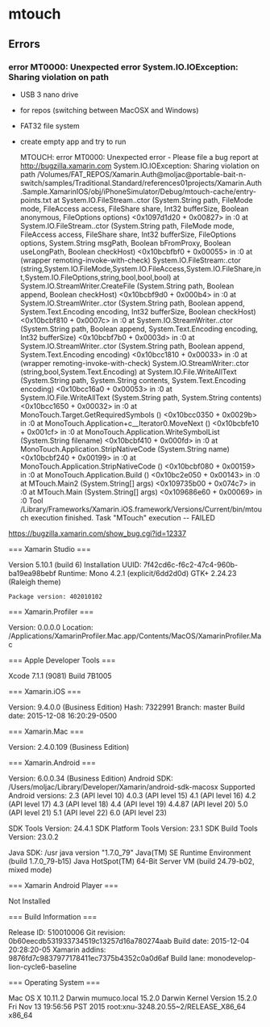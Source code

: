 # mtouch

## Errors

### error MT0000: Unexpected error System.IO.IOException: Sharing violation on path

*	USB 3 nano drive 
*	for repos (switching between MacOSX and Windows)
*	FAT32 file system
*	create empty app and try to run


	MTOUCH: error MT0000: Unexpected error - Please file a bug report at http://bugzilla.xamarin.com
			System.IO.IOException: Sharing violation on path /Volumes/FAT_REPOS/Xamarin.Auth@moljac@portable-bait-n-switch/samples/Traditional.Standard/references01projects/Xamarin.Auth.Sample.XamarinIOS/obj/iPhoneSimulator/Debug/mtouch-cache/entry-points.txt
			  at System.IO.FileStream..ctor (System.String path, FileMode mode, FileAccess access, FileShare share, Int32 bufferSize, Boolean anonymous, FileOptions options) <0x1097d1d20 + 0x00827> in <filename unknown>:0 
			  at System.IO.FileStream..ctor (System.String path, FileMode mode, FileAccess access, FileShare share, Int32 bufferSize, FileOptions options, System.String msgPath, Boolean bFromProxy, Boolean useLongPath, Boolean checkHost) <0x10bcbfbf0 + 0x00055> in <filename unknown>:0 
			  at (wrapper remoting-invoke-with-check) System.IO.FileStream:.ctor (string,System.IO.FileMode,System.IO.FileAccess,System.IO.FileShare,int,System.IO.FileOptions,string,bool,bool,bool)
			  at System.IO.StreamWriter.CreateFile (System.String path, Boolean append, Boolean checkHost) <0x10bcbf9d0 + 0x000b4> in <filename unknown>:0 
			  at System.IO.StreamWriter..ctor (System.String path, Boolean append, System.Text.Encoding encoding, Int32 bufferSize, Boolean checkHost) <0x10bcbf810 + 0x0007c> in <filename unknown>:0 
			  at System.IO.StreamWriter..ctor (System.String path, Boolean append, System.Text.Encoding encoding, Int32 bufferSize) <0x10bcbf7b0 + 0x0003d> in <filename unknown>:0 
			  at System.IO.StreamWriter..ctor (System.String path, Boolean append, System.Text.Encoding encoding) <0x10bcc1810 + 0x00033> in <filename unknown>:0 
			  at (wrapper remoting-invoke-with-check) System.IO.StreamWriter:.ctor (string,bool,System.Text.Encoding)
			  at System.IO.File.WriteAllText (System.String path, System.String contents, System.Text.Encoding encoding) <0x10bcc16a0 + 0x00053> in <filename unknown>:0 
			  at System.IO.File.WriteAllText (System.String path, System.String contents) <0x10bcc1650 + 0x00032> in <filename unknown>:0 
			  at MonoTouch.Target.GetRequiredSymbols () <0x10bcc0350 + 0x0029b> in <filename unknown>:0 
			  at MonoTouch.Application+<GetRequiredSymbols>c__Iterator0.MoveNext () <0x10bcbfe10 + 0x001cf> in <filename unknown>:0 
			  at MonoTouch.Application.WriteSymbolList (System.String filename) <0x10bcbf410 + 0x000fd> in <filename unknown>:0 
			  at MonoTouch.Application.StripNativeCode (System.String name) <0x10bcbf240 + 0x00199> in <filename unknown>:0 
			  at MonoTouch.Application.StripNativeCode () <0x10bcbf080 + 0x00159> in <filename unknown>:0 
			  at MonoTouch.Application.Build () <0x10bc2e050 + 0x00143> in <filename unknown>:0 
			  at MTouch.Main2 (System.String[] args) <0x109735b00 + 0x074c7> in <filename unknown>:0 
			  at MTouch.Main (System.String[] args) <0x109686e60 + 0x00069> in <filename unknown>:0 
			Tool /Library/Frameworks/Xamarin.iOS.framework/Versions/Current/bin/mtouch execution finished.
		Task "MTouch" execution -- FAILED
	
	
https://bugzilla.xamarin.com/show_bug.cgi?id=12337

=== Xamarin Studio ===

Version 5.10.1 (build 6)
Installation UUID: 7f42cd6c-f6c2-47c4-960b-ba19ea98bebf
Runtime:
	Mono 4.2.1 (explicit/6dd2d0d)
	GTK+ 2.24.23 (Raleigh theme)

	Package version: 402010102

=== Xamarin.Profiler ===

Version: 0.0.0.0
Location: /Applications/XamarinProfiler.Mac.app/Contents/MacOS/XamarinProfiler.Mac

=== Apple Developer Tools ===

Xcode 7.1.1 (9081)
Build 7B1005

=== Xamarin.iOS ===

Version: 9.4.0.0 (Business Edition)
Hash: 7322991
Branch: master
Build date: 2015-12-08 16:20:29-0500

=== Xamarin.Mac ===

Version: 2.4.0.109 (Business Edition)

=== Xamarin.Android ===

Version: 6.0.0.34 (Business Edition)
Android SDK: /Users/moljac/Library/Developer/Xamarin/android-sdk-macosx
	Supported Android versions:
		2.3    (API level 10)
		4.0.3  (API level 15)
		4.1    (API level 16)
		4.2    (API level 17)
		4.3    (API level 18)
		4.4    (API level 19)
		4.4.87 (API level 20)
		5.0    (API level 21)
		5.1    (API level 22)
		6.0    (API level 23)

SDK Tools Version: 24.4.1
SDK Platform Tools Version: 23.1
SDK Build Tools Version: 23.0.2

Java SDK: /usr
java version "1.7.0_79"
Java(TM) SE Runtime Environment (build 1.7.0_79-b15)
Java HotSpot(TM) 64-Bit Server VM (build 24.79-b02, mixed mode)

=== Xamarin Android Player ===

Not Installed

=== Build Information ===

Release ID: 510010006
Git revision: 0b60eecdb531933734519c13257d16a780274aab
Build date: 2015-12-04 20:28:20-05
Xamarin addins: 9876fd7c9837977178411ec7375b4352c0a0d6af
Build lane: monodevelop-lion-cycle6-baseline

=== Operating System ===

Mac OS X 10.11.2
Darwin mumuco.local 15.2.0 Darwin Kernel Version 15.2.0
    Fri Nov 13 19:56:56 PST 2015
    root:xnu-3248.20.55~2/RELEASE_X86_64 x86_64

	